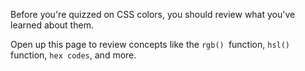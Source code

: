 Before you're quizzed on CSS colors, you should review what you've learned about them.

Open up this page to review concepts like the `rgb() `function, `hsl()` function, `hex codes`, and more.
